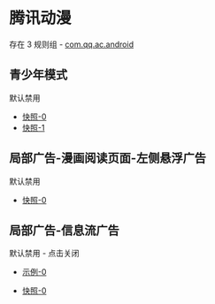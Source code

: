 # 腾讯动漫

存在 3 规则组 - [com.qq.ac.android](/src/apps/com.qq.ac.android.ts)

## 青少年模式

默认禁用

- [快照-0](https://i.gkd.li/i/12707752)
- [快照-1](https://i.gkd.li/i/13195636)

## 局部广告-漫画阅读页面-左侧悬浮广告

默认禁用

- [快照-0](https://i.gkd.li/i/12707756)

## 局部广告-信息流广告

默认禁用 - 点击关闭

- [示例-0](https://m.gkd.li/57941037/1be7564d-f6c2-429d-9cb0-3d923adafc8a)

- [快照-0](https://i.gkd.li/i/14730335)
